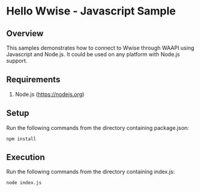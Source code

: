 # Hello Wwise - Javascript Sample
## Overview

This samples demonstrates how to connect to Wwise through WAAPI using Javascript and Node.js.
It could be used on any platform with Node.js support. 

## Requirements

1. Node.js (https://nodejs.org)


## Setup

Run the following commands from the directory containing package.json:

    npm install

## Execution

Run the following commands from the directory containing index.js:

    node index.js
